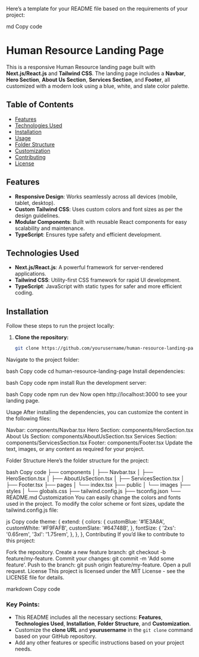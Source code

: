 Here’s a template for your README file based on the requirements of your project:

md
Copy code
# Human Resource Landing Page

This is a responsive Human Resource landing page built with **Next.js/React.js** and **Tailwind CSS**. The landing page includes a **Navbar**, **Hero Section**, **About Us Section**, **Services Section**, and **Footer**, all customized with a modern look using a blue, white, and slate color palette.

## Table of Contents
- [Features](#features)
- [Technologies Used](#technologies-used)
- [Installation](#installation)
- [Usage](#usage)
- [Folder Structure](#folder-structure)
- [Customization](#customization)
- [Contributing](#contributing)
- [License](#license)

## Features
- **Responsive Design**: Works seamlessly across all devices (mobile, tablet, desktop).
- **Custom Tailwind CSS**: Uses custom colors and font sizes as per the design guidelines.
- **Modular Components**: Built with reusable React components for easy scalability and maintenance.
- **TypeScript**: Ensures type safety and efficient development.

## Technologies Used
- **Next.js/React.js**: A powerful framework for server-rendered applications.
- **Tailwind CSS**: Utility-first CSS framework for rapid UI development.
- **TypeScript**: JavaScript with static types for safer and more efficient coding.

## Installation

Follow these steps to run the project locally:

1. **Clone the repository:**
   ```bash
   git clone https://github.com/yourusername/human-resource-landing-page.git
Navigate to the project folder:

bash
Copy code
cd human-resource-landing-page
Install dependencies:

bash
Copy code
npm install
Run the development server:

bash
Copy code
npm run dev
Now open http://localhost:3000 to see your landing page.

Usage
After installing the dependencies, you can customize the content in the following files:

Navbar: components/Navbar.tsx
Hero Section: components/HeroSection.tsx
About Us Section: components/AboutUsSection.tsx
Services Section: components/ServicesSection.tsx
Footer: components/Footer.tsx
Update the text, images, or any content as required for your project.

Folder Structure
Here’s the folder structure for the project:

bash
Copy code
├── components
│   ├── Navbar.tsx
│   ├── HeroSection.tsx
│   ├── AboutUsSection.tsx
│   ├── ServicesSection.tsx
│   ├── Footer.tsx
├── pages
│   └── index.tsx
├── public
│   └── images
├── styles
│   └── globals.css
├── tailwind.config.js
├── tsconfig.json
└── README.md
Customization
You can easily change the colors and fonts used in the project. To modify the color scheme or font sizes, update the tailwind.config.js file:

js
Copy code
theme: {
  extend: {
    colors: {
      customBlue: '#1E3A8A',
      customWhite: '#F9FAFB',
      customSlate: '#64748B',
    },
    fontSize: {
      '2xs': '0.65rem',
      '3xl': '1.75rem',
    },
  },
},
Contributing
If you’d like to contribute to this project:

Fork the repository.
Create a new feature branch: git checkout -b feature/my-feature.
Commit your changes: git commit -m 'Add some feature'.
Push to the branch: git push origin feature/my-feature.
Open a pull request.
License
This project is licensed under the MIT License - see the LICENSE file for details.

markdown 
Copy code

### Key Points:
- This README includes all the necessary sections: **Features**, **Technologies Used**, **Installation**, **Folder Structure**, and **Customization**.
- Customize the **clone URL** and **yourusername** in the `git clone` command based on your GitHub repository.
- Add any other features or specific instructions based on your project needs.







